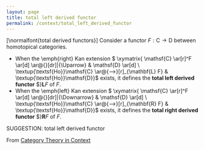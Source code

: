 ```yaml
---
layout: page
title: total left derived functor
permalink: /context/total_left_derived_functor
---
```

[\normalfont{total derived functors}] Consider a functor $F : \mathsf{C} \to \mathsf{D}$ between homotopical categories.

-  When the \emph{right} Kan extension
$ \xymatrix{ \mathsf{C} \ar[r]^F \ar[d] \ar@{}[dr]|{\Uparrow} & \mathsf{D} \ar[d] \\ \textup{\textsf{Ho}}\mathsf{C} \ar@{-->}[r]_{\mathbf{L} F} & \textup{\textsf{Ho}}\mathsf{D}}$
exists, it defines the **total left derived functor** $}${\mathbf{L} F}$ of $F$.
-  When the \emph{left} Kan extension
$ \xymatrix{ \mathsf{C} \ar[r]^F \ar[d] \ar@{}[dr]|{\Downarrow} & \mathsf{D} \ar[d] \\ \textup{\textsf{Ho}}\mathsf{C} \ar@{-->}[r]_{\mathbf{R} F} & \textup{\textsf{Ho}}\mathsf{D}}$
exists, it defines the **total right derived functor** $}${\mathbf{R} F}$ of $F$.



SUGGESTION: total left derived functor

From [Category Theory in Context](https://mathgloss.github.io/MathGloss/context.html)